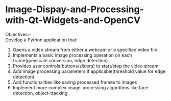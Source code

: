 # Image-Dispay-and-Processing-with-Qt-Widgets-and-OpenCV
Objectives:-       
Develop a Python application that:
1. Opens a video stream from either a webcam or a specified video file
2. Implements a basic image processing operation on each frame(greyscale conversion, edge detection)
3. Provides user controls(buttons/sliders) to start/stop the video stream
4. Add image processing parameters if applicable(threshold value for edge detection)
5. Add functionalities like saving processed frames to images
6. Implement more complex image-processing algorithms like face detection, object-tracking
